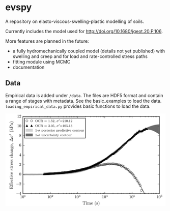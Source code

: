 # evspy
A repository on elasto-viscous-swelling-plastic modelling of soils. 

Currently includes the model used for http://doi.org/10.1680/jgeot.20.P.106. 

More features are planned in the future:
- a fully hydromechanically coupled model (details not yet published) with swelling and creep and for load and rate-controlled stress paths
- fitting module using MCMC
- documentation

## Data
Empirical data is added under `/data`. The files are HDF5 format and contain a range of stages with metadata. See the basic_examples to load the data. `loading_empirical_data.py` provides basic functions to load the data. 

![](example_fit.PNG)
